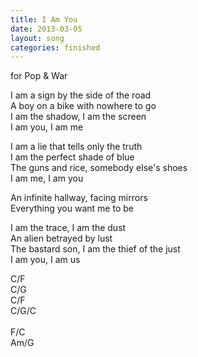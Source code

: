 ```yaml
---
title: I Am You
date: 2013-03-05
layout: song
categories: finished
---
```

<div class="notes">for Pop &amp; War</div>

I am a sign by the side of the road  
A boy on a bike with nowhere to go  
I am the shadow, I am the screen  
I am you, I am me

I am a lie that tells only the truth  
I am the perfect shade of blue  
The guns and rice, somebody else's shoes  
I am me, I am you

<div class="chorus">
  An infinite hallway, facing mirrors<br/>
  Everything you want me to be
</div>

I am the trace, I am the dust  
An alien betrayed by lust  
The bastard son, I am the thief of the just  
I am you, I am us

<div class="chords">
  C/F<br/>
  C/G<br/>
  C/F<br/>
  C/G/C<br/>
  <br/>
  F/C<br/>
  Am/G
</div>
